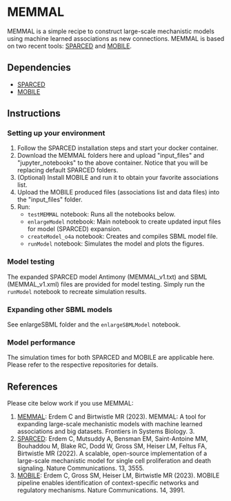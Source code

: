# MEMMAL

MEMMAL is a simple recipe to construct large-scale mechanistic models using machine learned associations as new connections. MEMMAL is based on two recent tools: [SPARCED](https://github.com/birtwistlelab/SPARCED) and [MOBILE](https://github.com/cerdem12/MOBILE).


## Dependencies

- [SPARCED](https://github.com/birtwistlelab/SPARCED)
- [MOBILE](https://github.com/cerdem12/MOBILE)

## Instructions
### Setting up your environment

1. Follow the SPARCED installation steps and start your docker container.  
2. Download the MEMMAL folders here and upload "input_files" and "jupyter_notebooks" to the above container. Notice that you will be replacing default SPARCED folders.
3. (Optional) Install MOBILE and run it to obtain your favorite associations list.
4. Upload the MOBILE produced files (associations list and data files) into the "input_files" folder. 
5. Run: 
    - `testMEMMAL` notebook: Runs all the notebooks below.
    - `enlargeModel` notebook: Main notebook to create updated input files for model (SPARCED) expansion.
    - `createModel_o4a` notebook: Creates and compiles SBML model file.
    - `runModel` notebook: Simulates the model and plots the figures.

### Model testing

The expanded SPARCED model Antimony (MEMMAL_v1.txt) and SBML (MEMMAL_v1.xml) files are provided for model testing. Simply run the `runModel` notebook to recreate simulation results.

### Expanding other SBML models

See enlargeSBML folder and the `enlargeSBMLModel` notebook.

### Model performance

The simulation times for both SPARCED and MOBILE are applicable here. Please refer to the respective repositories for details.

## References

Please cite below work if you use MEMMAL:
1. [MEMMAL](https://www.frontiersin.org/articles/10.3389/fsysb.2023.1099413/full): Erdem C and Birtwistle MR (2023). MEMMAL: A tool for expanding large-scale mechanistic models with machine learned associations and big datasets. Frontiers in Systems Biology. 3.
2. [SPARCED](https://rdcu.be/cP6tK): Erdem C, Mutsuddy A, Bensman EM, Saint-Antoine MM, Bouhaddou M, Blake RC, Dodd W, Gross SM, Heiser LM, Feltus FA, Birtwistle MR (2022). A scalable, open-source implementation of a large-scale mechanistic model for single cell proliferation and death signaling. Nature Communications. 13, 3555.
3. [MOBILE](https://www.nature.com/articles/s41467-023-39729-2): Erdem C, Gross SM, Heiser LM, Birtwistle MR (2023). MOBILE pipeline enables identification of context-specific networks and regulatory mechanisms. Nature Communications. 14, 3991.

